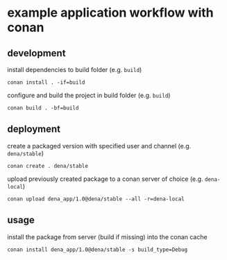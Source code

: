 # example application workflow with conan

## development

install dependencies to build folder (e.g. `build`)

```
conan install . -if=build
```

configure and build the project in build folder (e.g. `build`)

```
conan build . -bf=build
```

## deployment

create a packaged version with specified user and channel (e.g. `dena/stable`)

```
conan create . dena/stable
```

upload previously created package to a conan server of choice (e.g. `dena-local`)

```
conan upload dena_app/1.0@dena/stable --all -r=dena-local
```

## usage

install the package from server (build if missing) into the conan cache

```
conan install dena_app/1.0@dena/stable -s build_type=Debug
```
